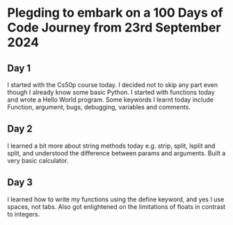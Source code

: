 # Plegding to embark on a 100 Days of Code Journey from 23rd September 2024


## Day 1
I started with the Cs50p course today. I decided not to skip any part even though I already know some basic Python.  I started with functions today and wrote a Hello World program. Some keywords I learnt today include  Function, argument, bugs, debugging, variables and comments.

## Day 2
I learned a bit more about string methods today e.g. strip, split, lsplit and split, and understood the difference between params and arguments. Built a very basic calculator. 


## Day 3
I learned how to write my functions using the define keyword, and yes I use spaces, not tabs. Also got enlightened on the limitations of floats in contrast to integers.
